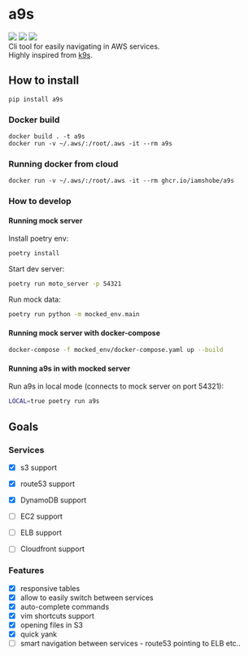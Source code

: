 # a9s

![](https://img.shields.io/github/v/release/IamShobe/a9s) ![](https://img.shields.io/github/workflow/status/IamShobe/a9s/Create%20and%20publish%20a%20Python%20package?label=pypi%20build) ![](https://img.shields.io/github/workflow/status/IamShobe/a9s/Create%20and%20publish%20a%20Docker%20image?label=docker%20build)  
Cli tool for easily navigating in AWS services.  
Highly inspired from [k9s](https://github.com/derailed/k9s). 


## How to install

```shell
pip install a9s
```

### Docker build

```shell
docker build . -t a9s
docker run -v ~/.aws/:/root/.aws -it --rm a9s
```

### Running docker from cloud

```shell
docker run -v ~/.aws/:/root/.aws -it --rm ghcr.io/iamshobe/a9s
```


### How to develop

#### Running mock server
Install poetry env:
```bash
poetry install
```
Start dev server:
```bash
poetry run moto_server -p 54321
```
Run mock data:
```bash
poetry run python -m mocked_env.main
```

#### Running mock server with docker-compose
```bash
docker-compose -f mocked_env/docker-compose.yaml up --build
```

#### Running a9s in with mocked server
Run a9s in local mode (connects to mock server on port 54321):
```bash
LOCAL=true poetry run a9s
```

## Goals

### Services
- [X] s3 support
- [X] route53 support
- [X] DynamoDB support
- [ ] EC2 support
- [ ] ELB support
- [ ] Cloudfront support


### Features
- [X] responsive tables
- [X] allow to easily switch between services
- [X] auto-complete commands
- [X] vim shortcuts support
- [X] opening files in S3
- [X] quick yank
- [ ] smart navigation between services - route53 pointing to ELB etc..
